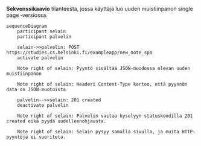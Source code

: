 **Sekvenssikaavio** tilanteesta, jossa käyttäjä luo uuden muistiinpanon single page ‑versiossa.

```mermaid
sequenceDiagram
    participant selain
    participant palvelin

    selain->>palvelin: POST https://studies.cs.helsinki.fi/exampleapp/new_note_spa
    activate palvelin

    Note right of selain: Pyyntö sisältää JSON-muodossa olevan uuden muistiinpanon

    Note right of selain: Headeri Content-Type kertoo, että pyynnön data on JSON-muotoista

    palvelin-->>selain: 201 created
    deactivate palvelin
    
    Note right of selain: Palvelin vastaa kyselyyn statuskoodilla 201 created eikä pyydä uudelleenohjausta.

    Note right of selain: Selain pysyy samalla sivulla, ja muita HTTP-pyyntöjä ei suoriteta.
 
```